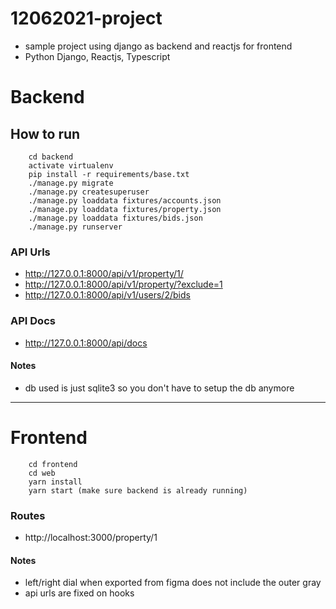 # 12062021-project

- sample project using django as backend and reactjs for frontend
- Python Django, Reactjs, Typescript

# Backend

## How to run

```
    cd backend
    activate virtualenv
    pip install -r requirements/base.txt
    ./manage.py migrate
    ./manage.py createsuperuser
    ./manage.py loaddata fixtures/accounts.json
    ./manage.py loaddata fixtures/property.json
    ./manage.py loaddata fixtures/bids.json
    ./manage.py runserver
```

### API Urls

- http://127.0.0.1:8000/api/v1/property/1/
- http://127.0.0.1:8000/api/v1/property/?exclude=1
- http://127.0.0.1:8000/api/v1/users/2/bids

### API Docs

- http://127.0.0.1:8000/api/docs

#### Notes

- db used is just sqlite3 so you don't have to setup the db anymore

---

# Frontend

```
    cd frontend
    cd web
    yarn install
    yarn start (make sure backend is already running)
```

### Routes

- http://localhost:3000/property/1

#### Notes

- left/right dial when exported from figma does not include the outer gray
- api urls are fixed on hooks
